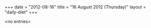 +++
date = "2012-08-16"
title = "16 August 2012 (Thursday)"
layout = "daily-diet"
+++

\<no entries\>